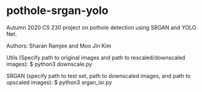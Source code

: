 # pothole-srgan-yolo
Autumn 2020 CS 230 project on pothole detection using SRGAN and YOLO Net.

Authors: Sharan Ramjee and Moo Jin Kim

Utils (Specify path to original images and path to rescaled/downscaled images): $ python3 downscale.py

SRGAN (specify path to test set, path to downscaled images, and path to upscaled images): $ python3 srgan_isr.py
